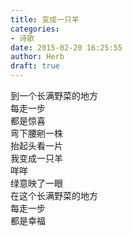 ```yaml
---  
title: 变成一只羊  
categories:  
- 诗歌  
date: 2015-02-20 16:25:55  
author: Herb  
draft: true
---  
```

到一个长满野菜的地方  
每走一步  
都是惊喜    
弯下腰剜一株  
抬起头看一片  
我变成一只羊  
咩咩  
绿意映了一眼    
在这个长满野菜的地方  
每走一步  
都是幸福